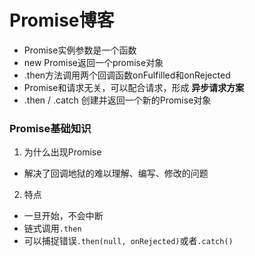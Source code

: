 # Promise博客

* Promise实例参数是一个函数
* new Promise返回一个promise对象
* .then方法调用两个回调函数onFulfilled和onRejected
* Promise和请求无关，可以配合请求，形成 **异步请求方案**
* .then / .catch 创建并返回一个新的Promise对象

### Promise基础知识

1. 为什么出现Promise
* 解决了回调地狱的难以理解、编写、修改的问题

2. 特点
* 一旦开始，不会中断
* 链式调用`.then`
* 可以捕捉错误`.then(null, onRejected)`或者`.catch()`
